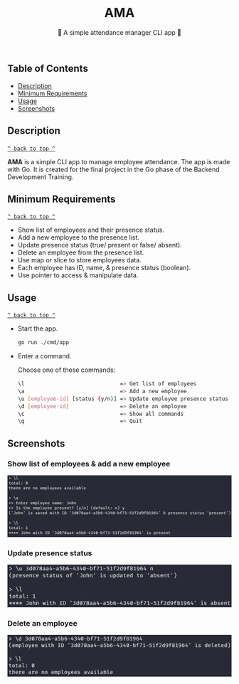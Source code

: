 <div align="center">
  <br>
  <h1>AMA</h1>
  <p>🙋 A simple attendance manager CLI app 🙋</p>
  <br>
</div>

## Table of Contents

- [Description](#description)
- [Minimum Requirements](#minimum-requirements)
- [Usage](#usage)
- [Screenshots](#screenshots)

## Description

[`^ back to top ^`](#table-of-contents)

**AMA** is a simple CLI app to manage employee attendance. The app is made with Go. It is created for the final project in the Go phase of the Backend Development Training.

## Minimum Requirements

[`^ back to top ^`](#table-of-contents)

- Show list of employees and their presence status.
- Add a new employee to the presence list.
- Update presence status (true/ present or false/ absent).
- Delete an employee from the presence list.
- Use map or slice to store employees data.
- Each employee has ID, name, & presence status (boolean).
- Use pointer to access & manipulate data.

## Usage

[`^ back to top ^`](#table-of-contents)

- Start the app.

  ```bash
  go run ./cmd/app
  ```

- Enter a command.

  Choose one of these commands:

  ```bash
  \l                              => Get list of employees
  \a                              => Add a new employee
  \u [employee-id] [status (y/n)] => Update employee presence status
  \d [employee-id]                => Delete an employee
  \c                              => Show all commands
  \q                              => Quit
  ```

## Screenshots

### Show list of employees & add a new employee

![list & add](./docs/img/list-add.png)

### Update presence status

![update](./docs/img/update.png)

### Delete an employee

![delete](./docs/img/delete.png)
